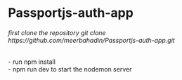 # Passportjs-auth-app
<h6>first clone the repository git clone https://github.com/meerbahadin/Passportjs-auth-app.git </h6>
- run npm install
<br>
- npm run dev to start the nodemon server
